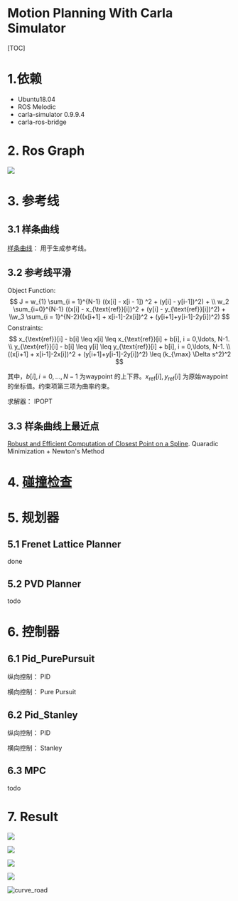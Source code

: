 # Motion Planning With Carla Simulator

[TOC]

# 1.依赖

- Ubuntu18.04
- ROS Melodic
- carla-simulator 0.9.9.4
- carla-ros-bridge

# 2. Ros Graph

![](figs/rosgraph.png)

# 3. 参考线

## 3.1 样条曲线

[样条曲线](https://github.com/ttk592/spline)： 用于生成参考线。

## 3.2 参考线平滑

Object Function: 
$$
J = w_{1} \sum_{i = 1}^{N-1} ((x[i] - x[i - 1]) ^2 + (y[i] - y[i-1])^2) + \\
w_2 \sum_{i=0}^{N-1} ((x[i] - x_{\text{ref}}[i])^2 + (y[i] - y_{\text{ref}}[i])^2) + \\w_3 \sum_{i = 1}^{N-2}((x[i+1] + x[i-1]-2x[i])^2 + (y[i+1]+y[i-1]-2y[i])^2)
$$
Constraints:
$$
x_{\text{ref}}[i] - b[i] \leq x[i] \leq x_{\text{ref}}[i] + b[i], i = 0,\ldots, N-1. \\
y_{\text{ref}}[i] - b[i] \leq y[i] \leq y_{\text{ref}}[i] + b[i], i = 0,\ldots, N-1. \\
((x[i+1] + x[i-1]-2x[i])^2 + (y[i+1]+y[i-1]-2y[i])^2) \leq (k_{\max} \Delta s^2)^2
$$


其中，$b[i] , i = 0, \ldots,N-1$ 为waypoint 的上下界。$x_{\text{ref}}[i], y_{\text{ref}}[i]$ 为原始waypoint的坐标值。约束项第三项为曲率约束。 

求解器： IPOPT

## 3.3 样条曲线上最近点

[Robust and Efficient Computation of Closest Point on a Spline](https://www.semanticscholar.org/paper/Robust-and-Efficient-Computation-of-the-Closest-on-Wang-Kearney/50334aefe4a1de7277bd96822db707f55726ab3a).  Quaradic Minimization + Newton's Method

# 4. [碰撞检查](https://zhuanlan.zhihu.com/p/99911487)



# 5. 规划器

## 5.1 Frenet Lattice Planner

done

## 5.2 PVD Planner

todo



# 6. 控制器

## 6.1 Pid_PurePursuit

纵向控制： PID 

横向控制： Pure Pursuit

## 6.2 Pid_Stanley

纵向控制： PID

横向控制： Stanley

## 6.3 MPC

todo

# 7. Result



![](figs/red_traffic_light.gif)

![](figs/no_obstacles.gif)

![](figs/follow_vehicle.gif)

![](figs/curve_road1.gif)

![curve_road](/figs/curve_road.gif)